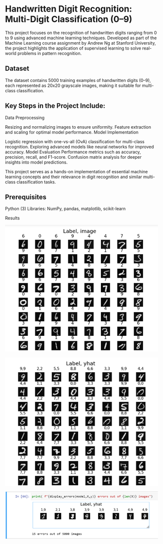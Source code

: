 # Handwritten Digit Recognition: Multi-Digit Classification (0–9)
This project focuses on the recognition of handwritten digits ranging from 0 to 9 using advanced machine learning techniques. Developed as part of the Machine Learning course assignment by Andrew Ng at Stanford University, the project highlights the application of supervised learning to solve real-world problems in pattern recognition.

## Dataset
The dataset contains 5000 training examples of handwritten digits (0–9), each represented as 20x20 grayscale images, making it suitable for multi-class classification.

## Key Steps in the Project Include:
Data Preprocessing

Resizing and normalizing images to ensure uniformity.
Feature extraction and scaling for optimal model performance.
Model Implementation

Logistic regression with one-vs-all (OvA) classification for multi-class recognition.
Exploring advanced models like neural networks for improved accuracy.
Model Evaluation
Performance metrics such as accuracy, precision, recall, and F1-score.
Confusion matrix analysis for deeper insights into model predictions.

This project serves as a hands-on implementation of essential machine learning concepts and their relevance in digit recognition and similar multi-class classification tasks.

## Prerequisites
Python (3)
Libraries: NumPy, pandas, matplotlib, scikit-learn

Results

![# Show](show.png)


![# Validation](validation.png)


![# Wrong Prediction](result.png)
